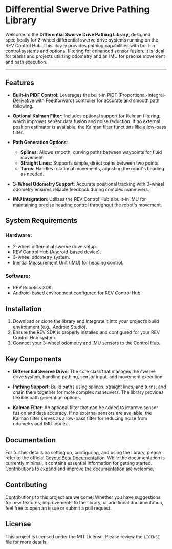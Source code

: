 # Differential Swerve Drive Pathing Library

Welcome to the **Differential Swerve Drive Pathing Library**, designed specifically for 2-wheel differential swerve drive systems running on the REV Control Hub. This library provides pathing capabilities with built-in control systems and optional filtering for enhanced sensor fusion. It is ideal for teams and projects utilizing odometry and an IMU for precise movement and path execution.

---

## Features

- **Built-in PIDF Control**: Leverages the built-in PIDF (Proportional-Integral-Derivative with Feedforward) controller for accurate and smooth path following.
  
- **Optional Kalman Filter**: Includes optional support for Kalman filtering, which improves sensor data fusion and noise reduction. If no external position estimator is available, the Kalman filter functions like a low-pass filter.

- **Path Generation Options**:
  - **Splines**: Allows smooth, curving paths between waypoints for fluid movement.
  - **Straight Lines**: Supports simple, direct paths between two points.
  - **Turns**: Handles rotational movements, adjusting the robot's heading as needed.

- **3-Wheel Odometry Support**: Accurate positional tracking with 3-wheel odometry ensures reliable feedback during complex maneuvers.

- **IMU Integration**: Utilizes the REV Control Hub's built-in IMU for maintaining precise heading control throughout the robot's movement.

## System Requirements

### Hardware:
- 2-wheel differential swerve drive setup.
- REV Control Hub (Android-based device).
- 3-wheel odometry system.
- Inertial Measurement Unit (IMU) for heading control.

### Software:
- REV Robotics SDK.
- Android-based environment configured for REV Control Hub.

## Installation

1. Download or clone the library and integrate it into your project’s build environment (e.g., Android Studio).
2. Ensure the REV SDK is properly installed and configured for your REV Control Hub system.
3. Connect your 3-wheel odometry and IMU sensors to the Control Hub.

## Key Components

- **Differential Swerve Drive**: The core class that manages the swerve drive system, handling pathing, sensor input, and movement execution.
  
- **Pathing Support**: Build paths using splines, straight lines, and turns, and chain them together for more complex maneuvers. The library provides flexible path generation options.

- **Kalman Filter**: An optional filter that can be added to improve sensor fusion and data accuracy. If no external sensors are available, the Kalman filter serves as a low-pass filter for reducing noise from odometry and IMU inputs.

## Documentation

For further details on setting up, configuring, and using the library, please refer to the official [Coyote Beta Documentation](https://txkl.gitbook.io/coyote-beta). While the documentation is currently minimal, it contains essential information for getting started. Contributions to expand and improve the documentation are welcome.

## Contributing

Contributions to this project are welcome! Whether you have suggestions for new features, improvements to the library, or additional documentation, feel free to open an issue or submit a pull request.

## License

This project is licensed under the MIT License. Please review the `LICENSE` file for more details.
